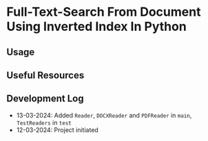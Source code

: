 # Full-Text-Search From Document Using Inverted Index In Python

## Usage

## Useful Resources

## Development Log

* 13-03-2024: Added `Reader`, `DOCXReader` and `PDFReader` in `main`, `TestReaders` in `test`
* 12-03-2024: Project initiated
